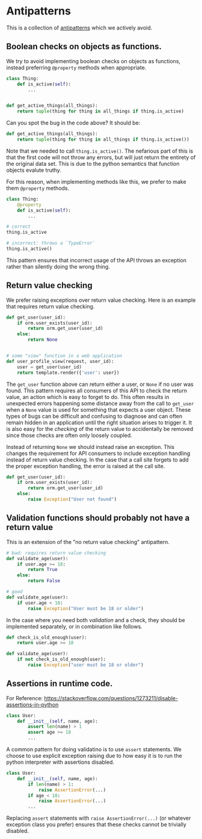 # Antipatterns

This is a collection of [antipatterns](https://en.wikipedia.org/wiki/Anti-pattern) which we actively avoid.


## Boolean checks on objects as functions.


We try to avoid implementing boolean checks on objects as functions, instead preferring `@property` methods when appropriate.


```python
class Thing:
    def is_active(self):
        ...


def get_active_things(all_things):
    return tuple(thing for thing in all_things if thing.is_active)
```

Can you spot the bug in the code above?  It should be:



```python
def get_active_things(all_things):
    return tuple(thing for thing in all_things if thing.is_active())
```

Note that we needed to call `thing.is_active()`.  The nefarious part of this is
that the first code will not throw any errors, but will just return the
entirety of the original data set.  This is due to the python semantics that
function objects evalute truthy.

For this reason, when implementing methods like this, we prefer to make them
`@property` methods.


```python
class Thing:
    @property
    def is_active(self):
        ...

# correct
thing.is_active

# incorrect: throws a `TypeError`
thing.is_active()
```

This pattern ensures that incorrect usage of the API throws an exception rather
than silently doing the wrong thing.


## Return value checking


We prefer raising exceptions over return value checking.  Here is an example that requires return value checking.


```python
def get_user(user_id):
    if orm.user_exists(user_id):
        return orm.get_user(user_id)
    else:
        return None


# some "view" function in a web application 
def user_profile_view(request, user_id):
    user = get_user(user_id)
    return template.render({'user': user})
```

The `get_user` function above can return either a user, or `None` if no user
was found.  This pattern requires all consumers of this API to check the return
value, an action which is easy to forget to do.  This often results in
unexpected errors happening some distance away from the call to `get_user` when
a `None` value is used for something that expects a user object.  These types
of bugs can be difficult and confusing to diagnose and can often remain hidden
in an application until the right situation arises to trigger it.  It is also
easy for the *checking* of the return value to accidentally be removed since
those checks are often only loosely coupled.

Instead of returning `None` we should instead raise an exception.  This changes
the requirement for API consumers to include exception handling instead of
return value checking.  In the case that a call site forgets to add the proper
exception handling, the error is raised at the call site.



```python
def get_user(user_id):
    if orm.user_exists(user_id):
        return orm.get_user(user_id)
    else:
        raise Exception("User not found")
```


## Validation functions should probably not have a return value

This is an extension of the "no return value checking" antipattern.



```python
# bad: requires return value checking
def validate_age(user):
    if user.age >= 18:
        return True
    else:
        return False

# good
def validate_age(user):
    if user.age < 18:
        raise Exception("User must be 18 or older")
```

In the case where you need both *validation* and a check, they should be
implemented separately, or in combination like follows.


```python
def check_is_old_enough(user):
    return user.age >= 18

def validate_age(user):
    if not check_is_old_enough(user):
        raise Exception("user must be 18 or older")
```

## Assertions in runtime code.

For Reference: https://stackoverflow.com/questions/1273211/disable-assertions-in-python


```python
class User:
    def __init__(self, name, age):
        assert len(name) > 1
        assert age >= 18
        ...
```

A common pattern for doing validatino is to use `assert` statements.  We choose
to use explicit exception raising due to how easy it is to run the python
interpreter with assertions disabled.


```python
class User:
    def __init__(self, name, age):
        if len(name) > 1:
            raise AssertionError(...)
        if age < 18:
            raise AssertionError(...)
        ...
```

Replacing `assert` statements with `raise AssertionError(...)` (or whatever
exception class you prefer) ensures that these checks cannot be trivially
disabled.
